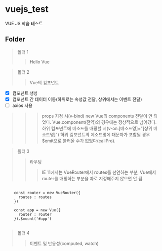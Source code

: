# vuejs_test
VUE JS 학습 테스트

## Folder

> 폴더 1
>> Hello Vue

> 폴더 2
>> Vue의 컴포넌트
- [X] 컴포넌트 생성
- [X] 컴포넌트 간 데이터 이동(하위로는 속성값 전달, 상위에서는 이벤트 전달)
- [ ] axios 사용

>>> props 지정 시(v-bind) new Vue의 components 전달이 안 되었다. Vue.component(전역)의 경우에는 정상적으로 넘어갔다.
>>> 하위 컴포넌트에 메소드를 매핑할 시(v-on:[메소드명]="[상위 메소드명]") 하위 컴포넌트의 메소드명에 대문자가 포함될 경우 $emit으로 불러올 수가 없었다(callPro).

> 폴더 3
>> 라우팅
>>> IE 11에서는 VueRouter에서 routes를 선언하는 부분, Vue에서 router를 매핑하는 부분을 따로 지정해주지 않으면 안 됨.

<pre>
  <code>
    const router = new VueRouter({
      routes : routes
    })

    const app = new Vue({
      router : router
    }).$mount('#app')
  </code>
</pre>



> 폴더 4
>> 이벤트 및 반응성(computed, watch)
